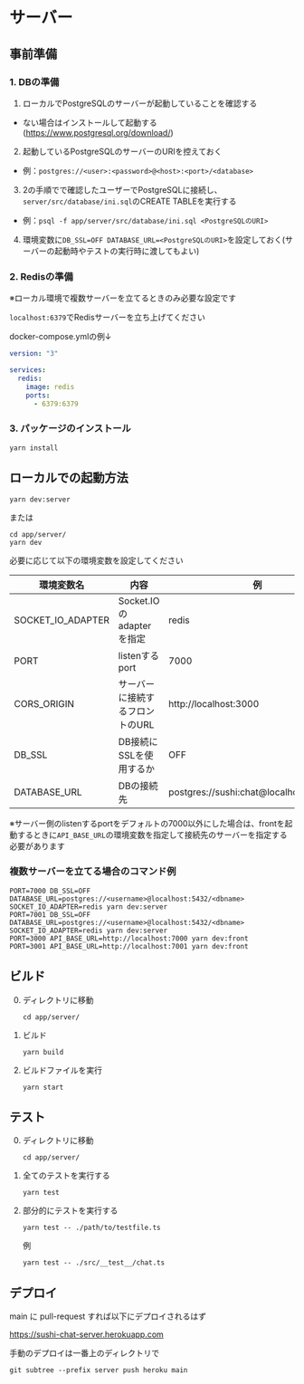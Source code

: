 # サーバー

## 事前準備

### 1. DBの準備

1. ローカルでPostgreSQLのサーバーが起動していることを確認する
  - ない場合はインストールして起動する(https://www.postgresql.org/download/)
2. 起動しているPostgreSQLのサーバーのURIを控えておく
  - 例：`postgres://<user>:<password>@<host>:<port>/<database>`
3. 2の手順でで確認したユーザーでPostgreSQLに接続し、`server/src/database/ini.sql`のCREATE TABLEを実行する
  - 例：`psql -f app/server/src/database/ini.sql <PostgreSQLのURI>`
4. 環境変数に`DB_SSL=OFF DATABASE_URL=<PostgreSQLのURI>`を設定しておく(サーバーの起動時やテストの実行時に渡してもよい)

### 2. Redisの準備
※ローカル環境で複数サーバーを立てるときのみ必要な設定です

`localhost:6379`でRedisサーバーを立ち上げてください

docker-compose.ymlの例↓
```docker-compose.yml
version: "3"

services:
  redis:
    image: redis
    ports:
      - 6379:6379
```

### 3. パッケージのインストール
```
yarn install
```


## ローカルでの起動方法

```
yarn dev:server
```

または

```
cd app/server/
yarn dev
```

必要に応じて以下の環境変数を設定してください

| 環境変数名 | 内容 | 例 |
| --- | --- | --- |
| SOCKET_IO_ADAPTER | Socket.IOのadapterを指定 | redis |
| PORT | listenするport | 7000 |
| CORS_ORIGIN| サーバーに接続するフロントのURL | http://localhost:3000 |
| DB_SSL | DB接続にSSLを使用するか | OFF |
| DATABASE_URL | DBの接続先 | postgres://sushi:chat@localhost:5432/db

※サーバー側のlistenするportをデフォルトの7000以外にした場合は、frontを起動するときに`API_BASE_URL`の環境変数を指定して接続先のサーバーを指定する必要があります

### 複数サーバーを立てる場合のコマンド例
```
PORT=7000 DB_SSL=OFF DATABASE_URL=postgres://<username>@localhost:5432/<dbname> SOCKET_IO_ADAPTER=redis yarn dev:server
PORT=7001 DB_SSL=OFF DATABASE_URL=postgres://<username>@localhost:5432/<dbname> SOCKET_IO_ADAPTER=redis yarn dev:server
PORT=3000 API_BASE_URL=http://localhost:7000 yarn dev:front
PORT=3001 API_BASE_URL=http://localhost:7001 yarn dev:front
```

## ビルド

0. ディレクトリに移動
   ```
   cd app/server/
   ```
1. ビルド

   ```
   yarn build
   ```

2. ビルドファイルを実行
   ```
   yarn start
   ```

## テスト

0. ディレクトリに移動
   ```
   cd app/server/
   ```
1. 全てのテストを実行する

   ```
   yarn test
   ```

2. 部分的にテストを実行する
   ```
   yarn test -- ./path/to/testfile.ts
   ```
   例
   ```
   yarn test -- ./src/__test__/chat.ts
   ```

## デプロイ

main に pull-request すれば以下にデプロイされるはず

<https://sushi-chat-server.herokuapp.com>

手動のデプロイは一番上のディレクトリで

```
git subtree --prefix server push heroku main
```
